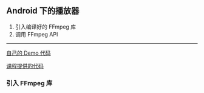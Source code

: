 ## Android 下的播放器

1. 引入编译好的 FFmpeg 库
2. 调用 FFmpeg API

---

[自己的 Demo 代码](https://gitee.com/kamaihamaiha/ffmpeg-for-android)

[课程提供的代码](https://git.imooc.com/coding-279/coding-279/src/master/FFPlayerDemo-master)

### 引入 FFmpeg 库

